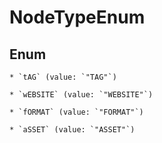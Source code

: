 
# NodeTypeEnum

## Enum


    * `tAG` (value: `"TAG"`)

    * `wEBSITE` (value: `"WEBSITE"`)

    * `fORMAT` (value: `"FORMAT"`)

    * `aSSET` (value: `"ASSET"`)



